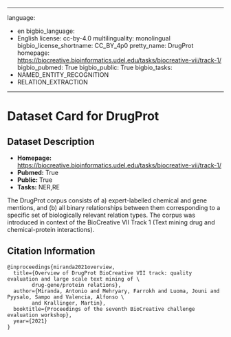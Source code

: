 
---
language: 
- en
bigbio_language: 
- English
license: cc-by-4.0
multilinguality: monolingual
bigbio_license_shortname: CC_BY_4p0
pretty_name: DrugProt
homepage: https://biocreative.bioinformatics.udel.edu/tasks/biocreative-vii/track-1/
bigbio_pubmed: True
bigbio_public: True
bigbio_tasks: 
- NAMED_ENTITY_RECOGNITION
- RELATION_EXTRACTION
---


# Dataset Card for DrugProt

## Dataset Description

- **Homepage:** https://biocreative.bioinformatics.udel.edu/tasks/biocreative-vii/track-1/
- **Pubmed:** True
- **Public:** True
- **Tasks:** NER,RE


The DrugProt corpus consists of a) expert-labelled chemical and gene mentions, and (b) all binary relationships
between them corresponding to a specific set of biologically relevant relation types. The corpus was introduced
in context of the BioCreative VII Track 1 (Text mining drug and chemical-protein interactions).



## Citation Information

```
@inproceedings{miranda2021overview,
  title={Overview of DrugProt BioCreative VII track: quality evaluation and large scale text mining of \
        drug-gene/protein relations},
  author={Miranda, Antonio and Mehryary, Farrokh and Luoma, Jouni and Pyysalo, Sampo and Valencia, Alfonso \
        and Krallinger, Martin},
  booktitle={Proceedings of the seventh BioCreative challenge evaluation workshop},
  year={2021}
}

```
